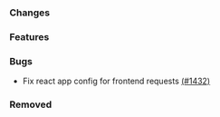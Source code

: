 ### Changes

### Features

### Bugs

- Fix react app config for frontend requests [(#1432)](https://github.com/OpenEnergyPlatform/oeplatform/pull/1432)

### Removed
